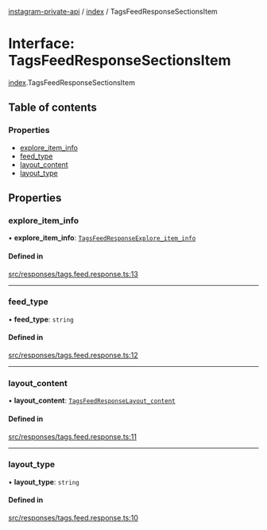 [instagram-private-api](../../README.md) / [index](../../modules/index.md) / TagsFeedResponseSectionsItem

# Interface: TagsFeedResponseSectionsItem

[index](../../modules/index.md).TagsFeedResponseSectionsItem

## Table of contents

### Properties

- [explore\_item\_info](TagsFeedResponseSectionsItem.md#explore_item_info)
- [feed\_type](TagsFeedResponseSectionsItem.md#feed_type)
- [layout\_content](TagsFeedResponseSectionsItem.md#layout_content)
- [layout\_type](TagsFeedResponseSectionsItem.md#layout_type)

## Properties

### explore\_item\_info

• **explore\_item\_info**: [`TagsFeedResponseExplore_item_info`](TagsFeedResponseExplore_item_info.md)

#### Defined in

[src/responses/tags.feed.response.ts:13](https://github.com/Nerixyz/instagram-private-api/blob/0e0721c/src/responses/tags.feed.response.ts#L13)

___

### feed\_type

• **feed\_type**: `string`

#### Defined in

[src/responses/tags.feed.response.ts:12](https://github.com/Nerixyz/instagram-private-api/blob/0e0721c/src/responses/tags.feed.response.ts#L12)

___

### layout\_content

• **layout\_content**: [`TagsFeedResponseLayout_content`](TagsFeedResponseLayout_content.md)

#### Defined in

[src/responses/tags.feed.response.ts:11](https://github.com/Nerixyz/instagram-private-api/blob/0e0721c/src/responses/tags.feed.response.ts#L11)

___

### layout\_type

• **layout\_type**: `string`

#### Defined in

[src/responses/tags.feed.response.ts:10](https://github.com/Nerixyz/instagram-private-api/blob/0e0721c/src/responses/tags.feed.response.ts#L10)
